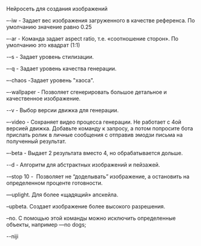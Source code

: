 Нейросеть для создания изображений

–-iw - Задает вес изображения загруженного в качестве референса. По умолчанию значение равно 0.25

–-ar - Команда задает aspect ratio, т.е. «соотношение сторон». По умолчанию это квадрат (1:1)

-–s - Задает уровень стилизации.

–-q - Задает уровень качества генерации.

–-chaos -Задает уровень "хаоса".

–-wallpaper - Позволяет сгенерировать большое детальное и качественное изображение.

--v - Выбор версии движка для генерации.

–-video - Сохраняет видео процесса генерации. Не работает с 4ой версией движка. Добавьте команду к запросу, а потом попросите бота прислать ролик в личные сообщения с отправив эмодзи письма на полученный результат.

–-beta - Выдает 2 результата вместо 4, но обрабатывается дольше.

--d - Алгоритм для абстрактных изображений и пейзажей.

-–stop 10 -  Позволяет не “доделывать” изображение, а остановить на определенном проценте готовности.

—uplight. Для более «щадящий» апскейла.

–upbeta. Создает изображение более высокого разрешения.

–no. С помощью этой команды можно исключить определенные объекты, например —no dogs;

--niji